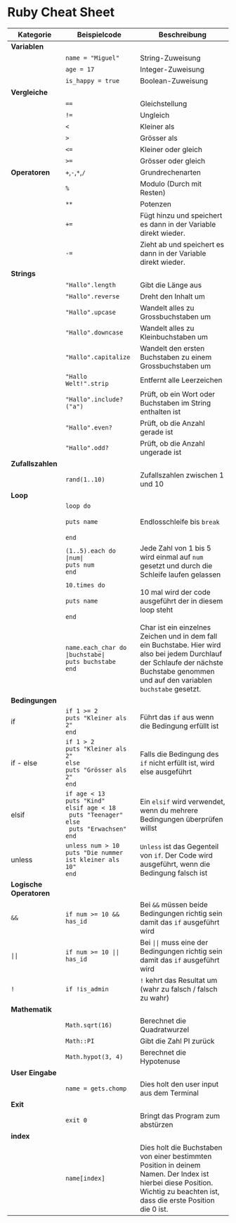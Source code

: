 # Ruby Cheat Sheet


| Kategorie               | Beispielcode                                                                                                              | Beschreibung                                                                                                                                                                            |
|-------------------------|---------------------------------------------------------------------------------------------------------------------------|-----------------------------------------------------------------------------------------------------------------------------------------------------------------------------------------|
| **Variablen**           |                                                                                                                           |                                                                                                                                                                                         |
|                         | `name = "Miguel"`                                                                                                         | String-Zuweisung                                                                                                                                                                        |
|                         | `age = 17`                                                                                                                | Integer-Zuweisung                                                                                                                                                                       |
|                         | `is_happy = true`                                                                                                         | Boolean-Zuweisung                                                                                                                                                                       |
| **Vergleiche**          |                                                                                                                           |                                                                                                                                                                                         |
|                         | `==`                                                                                                                      | Gleichstellung                                                                                                                                                                          |
|                         | `!=`                                                                                                                      | Ungleich                                                                                                                                                                                |
|                         | `<`                                                                                                                       | Kleiner als                                                                                                                                                                             |
|                         | `>`                                                                                                                       | Grösser als                                                                                                                                                                             |
|                         | `<=`                                                                                                                      | Kleiner oder gleich                                                                                                                                                                     |
|                         | `>=`                                                                                                                      | Grösser oder gleich                                                                                                                                                                     |
| **Operatoren**          | `+`,`-`,`*`,`/`                                                                                                           | Grundrechenarten                                                                                                                                                                        |
|                         | `%`                                                                                                                       | Modulo (Durch mit Resten)                                                                                                                                                               |
|                         | `**`                                                                                                                      | Potenzen                                                                                                                                                                                |
|                         | `+=`                                                                                                                      | Fügt hinzu und speichert es dann in der Variable direkt wieder.                                                                                                                         |
|                         | `-=`                                                                                                                      | Zieht ab und speichert es dann in der Variable direkt wieder.                                                                                                                           |
| **Strings**             |                                                                                                                           |                                                                                                                                                                                         |
|                         | `"Hallo".length`                                                                                                          | Gibt die Länge aus                                                                                                                                                                      |
|                         | `"Hallo".reverse`                                                                                                         | Dreht den Inhalt um                                                                                                                                                                     |
|                         | `"Hallo".upcase`                                                                                                          | Wandelt alles zu Grossbuchstaben um                                                                                                                                                     |
|                         | `"Hallo".downcase`                                                                                                        | Wandelt alles zu Kleinbuchstaben um                                                                                                                                                     |
|                         | `"Hallo".capitalize`                                                                                                      | Wandelt den ersten Buchstaben zu einem Grossbuchstaben um                                                                                                                               |
|                         | `"Hallo Welt!".strip`                                                                                                     | Entfernt alle Leerzeichen                                                                                                                                                               |
|                         | `"Hallo".include?("a")`                                                                                                   | Prüft, ob ein Wort oder Buchstaben im String enthalten ist                                                                                                                              |
|                         | `"Hallo".even?`                                                                                                           | Prüft, ob die Anzahl gerade ist                                                                                                                                                         | 
|                         | `"Hallo".odd? `                                                                                                           | Prüft, ob die Anzahl ungerade ist                                                                                                                                                       |
| **Zufallszahlen**       |                                                                                                                           |                                                                                                                                                                                         |
|                         | `rand(1..10)`                                                                                                             | Zufallszahlen zwischen 1 und 10                                                                                                                                                         |
| **Loop**                |                                                                                                                           |                                                                                                                                                                                         |
|                         | `loop do`<br/><br/>`puts name` <br/><br/>`end`                                                                            | Endlosschleife bis `break`                                                                                                                                                              |
|                         | `(1..5).each do \|num\|`<br/>` puts num `<br/>`end`                                                                       | Jede Zahl von 1 bis 5 wird einmal auf `num` gesetzt und durch die Schleife laufen gelassen                                                                                              |
|                         | `10.times do`<br/><br/>`puts name` <br/><br/>`end`                                                                        | 10 mal wird der code ausgeführt der in diesem loop steht                                                                                                                                |
|                         | `name.each_char do \|buchstabe\|`<br/>` puts buchstabe `<br/>`end`                                                        | Char ist ein einzelnes Zeichen und in dem fall ein Buchstabe. Hier wird also bei jedem Durchlauf der Schlaufe der nächste Buchstabe genommen und auf den variablen `buchstabe` gesetzt. |
| **Bedingungen**         |                                                                                                                           |                                                                                                                                                                                         |
| if                      | `if 1 >= 2`<br/>`puts "Kleiner als 2"`<br/>`end`                                                                          | Führt das `if` aus wenn die Bedingung erfüllt ist                                                                                                                                       |
| if - else               | `if 1 > 2`<br/>`puts "Kleiner als 2"`<br/>`else`<br/>`puts "Grösser als 2"`<br/>`end`                                     | Falls die Bedingung des `if` nicht erfüllt ist, wird else ausgeführt                                                                                                                    |
| elsif                   | `if age < 13`<br/> `puts "Kind"`<br/>`elsif age < 18`<br/>` puts "Teenager"`<br/>`else`<br/>` puts "Erwachsen"`<br/>`end` | Ein `elsif` wird verwendet, wenn du mehrere Bedingungen überprüfen willst                                                                                                               |
| unless                  | `unless num > 10`<br/> `puts "Die nummer ist kleiner als 10"`<br/>`end`                                                   | `Unless` ist das Gegenteil von `if`. Der Code wird ausgeführt, wenn die Bedingung falsch ist                                                                                            |
| **Logische Operatoren** |                                                                                                                           |                                                                                                                                                                                         |
| `&&`                    | `if num >= 10 && has_id`                                                                                                  | Bei `&&` müssen beide Bedingungen richtig sein damit das `if` ausgeführt wird                                                                                                           |
| `\|\|`                  | `if num >= 10 \|\| has_id`                                                                                                | Bei `\|\|` muss eine der Bedingungen richtig sein damit das `if` ausgeführt wird                                                                                                        |
| `!`                     | `if !is_admin`                                                                                                            | `!` kehrt das Resultat um (wahr zu falsch / falsch zu wahr)                                                                                                                             |
| **Mathematik**          |                                                                                                                           |                                                                                                                                                                                         |
|                         | `Math.sqrt(16)`                                                                                                           | Berechnet die Quadratwurzel                                                                                                                                                             |
|                         | `Math::PI`                                                                                                                | Gibt die Zahl PI zurück                                                                                                                                                                 |
|                         | `Math.hypot(3, 4)`                                                                                                        | Berechnet die Hypotenuse                                                                                                                                                                |
| **User Eingabe**        |                                                                                                                           |                                                                                                                                                                                         |
|                         | `name = gets.chomp`                                                                                                       | Dies holt den user input aus dem Terminal                                                                                                                                               |
| **Exit**                |                                                                                                                           |                                                                                                                                                                                         |
|                         | `exit 0`                                                                                                                  | Bringt das Program zum abstürzen                                                                                                                                                        |
| **index**               |                                                                                                                           |                                                                                                                                                                                         |
|                         | `name[index]`                                                                                                             | Dies holt die Buchstaben von einer bestimmten Position in deinem Namen. Der Index ist hierbei diese Position. Wichtig zu beachten ist, dass die erste Position die 0 ist.               |



